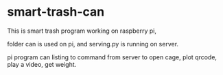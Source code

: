 # smart-trash-can

This is smart trash program working on raspberry pi,

folder can is used on pi, and serving.py is running on server.

pi program can listing to command from server to open cage, plot qrcode, play a video, get weight. 
